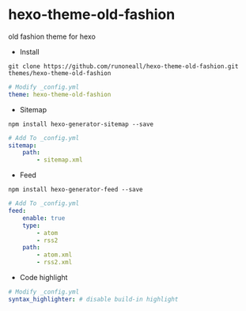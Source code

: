 # hexo-theme-old-fashion

old fashion theme for hexo

- Install

```shell
git clone https://github.com/runoneall/hexo-theme-old-fashion.git themes/hexo-theme-old-fashion
```

```yaml
# Modify _config.yml
theme: hexo-theme-old-fashion
```

- Sitemap

```shell
npm install hexo-generator-sitemap --save
```

```yaml
# Add To _config.yml
sitemap:
    path:
        - sitemap.xml
```

- Feed

```shell
npm install hexo-generator-feed --save
```

```yaml
# Add To _config.yml
feed:
    enable: true
    type:
        - atom
        - rss2
    path:
        - atom.xml
        - rss2.xml
```

- Code highlight

```yaml
# Modify _config.yml
syntax_highlighter: # disable build-in highlight
```
